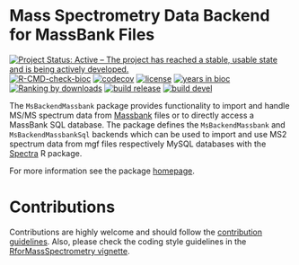 # Mass Spectrometry Data Backend for MassBank Files

[![Project Status: Active – The project has reached a stable, usable state and is being actively developed.](https://www.repostatus.org/badges/latest/active.svg)](https://www.repostatus.org/#active)
[![R-CMD-check-bioc](https://github.com/RforMassSpectrometry/MsBackendMassbank/workflows/R-CMD-check-bioc/badge.svg)](https://github.com/RforMassSpectrometry/MsBackendMassbank/actions?query=workflow%3AR-CMD-check-bioc)
[![codecov](https://codecov.io/gh/rformassspectrometry/MsBackendMassbank/branch/devel/graph/badge.svg?token=OZ4Z5VN50J)](https://codecov.io/gh/rformassspectrometry/MsBackendMassbank)
[![license](https://img.shields.io/badge/license-Artistic--2.0-brightgreen.svg)](https://opensource.org/licenses/Artistic-2.0)
[![years in bioc](http://bioconductor.org/shields/years-in-bioc/MsBackendMassbank.svg)](https://bioconductor.org/packages/release/bioc/html/MsBackendMassbank.html)
[![Ranking by downloads](http://bioconductor.org/shields/downloads/release/MsBackendMassbank.svg)](https://bioconductor.org/packages/stats/bioc/MsBackendMassbank/)
[![build release](http://bioconductor.org/shields/build/release/bioc/MsBackendMassbank.svg)](https://bioconductor.org/checkResults/release/bioc-LATEST/MsBackendMassbank/)
[![build devel](http://bioconductor.org/shields/build/devel/bioc/MsBackendMassbank.svg)](https://bioconductor.org/checkResults/devel/bioc-LATEST/MsBackendMassbank/)

The `MsBackendMassbank` package provides functionality to import and handle
MS/MS spectrum data from [Massbank](https://github.com/MassBank/MassBank-data)
files or to directly access a MassBank SQL database.  The package defines the
`MsBackendMassbank` and `MsBackendMassbankSql` backends which can be used to
import and use MS2 spectrum data from mgf files respectively MySQL databases
with the [Spectra](https://github.com/rformassspectrometry/Spectra) R package.

For more information see the package
[homepage](https://rformassspectrometry.github.io/MsBackendMassbank).

# Contributions

Contributions are highly welcome and should follow the [contribution
guidelines](https://rformassspectrometry.github.io/RforMassSpectrometry/articles/RforMassSpectrometry.html#contributions).
Also, please check the coding style guidelines in the [RforMassSpectrometry
vignette](https://rformassspectrometry.github.io/RforMassSpectrometry/articles/RforMassSpectrometry.html).
